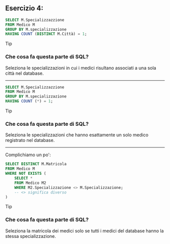 ## Esercizio 4:

```SQL
SELECT M.Specializzazzione
FROM Medico M
GROUP BY M.specializzazione
HAVING COUNT (DISTINCT M.Città) = 1;
```

>[!TIP]
> ### Che cosa fa questa parte di SQL?
> Seleziona le specializzazioni in cui i medici risultano associati a una sola città nel database.

---

```SQL
SELECT M.Specializzazzione
FROM Medico M
GROUP BY M.specializzazione
HAVING COUNT (*) = 1;
```

>[!TIP]
> ### Che cosa fa questa parte di SQL?
> Seleziona le specializzazioni che hanno esattamente un solo medico registrato nel database.

---

Complichiamo un po':

```SQL
SELECT DISTINCT M.Matricola
FROM Medico M
WHERE NOT EXISTS (
    SELECT *
    FROM Medico M2
    WHERE M2.Specializzazione <> M.Specializzazione;
    -- <> significa diverso
)
```

>[!TIP]
> ### Che cosa fa questa parte di SQL?
> Seleziona la matricola dei medici solo se tutti i medici del database hanno la stessa specializzazione.